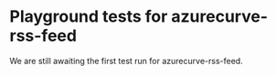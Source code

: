 # Playground tests for azurecurve-rss-feed
We are still awaiting the first test run for azurecurve-rss-feed.
